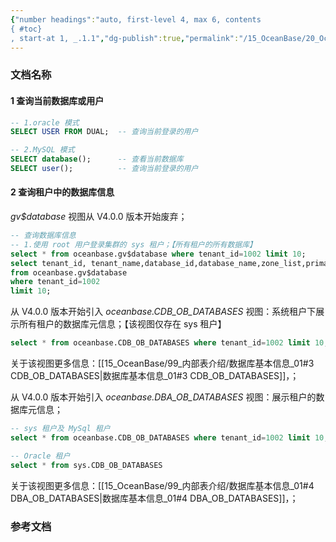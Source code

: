 ```yaml
---
{"number headings":"auto, first-level 4, max 6, contents
{ #toc}
, start-at 1, _.1.1","dg-publish":true,"permalink":"/15_OceanBase/20_OceanBase 常用 Sql 语句/OceanBase 常用查询语句/在 oceanbase 中查询数据库信息/","dgPassFrontmatter":true}
---
```




### 文档名称

#### 1 查询当前数据库或用户
```sql
-- 1.oracle 模式
SELECT USER FROM DUAL;  -- 查询当前登录的用户

-- 2.MySQL 模式
SELECT database();      -- 查看当前数据库
SELECT user();          -- 查询当前登录的用户
```

#### 2 查询租户中的数据库信息
*gv$database* 视图从 V4.0.0 版本开始废弃；
```sql
-- 查询数据库信息
-- 1.使用 root 用户登录集群的 sys 租户；【所有租户的所有数据库】
select * from oceanbase.gv$database where tenant_id=1002 limit 10;  
select tenant_id, tenant_name,database_id,database_name,zone_list,primary_zone,collation_type,comment,read_only  
from oceanbase.gv$database  
where tenant_id=1002  
limit 10;  
```


从 V4.0.0 版本开始引入 _oceanbase.CDB_OB_DATABASES_ 视图：系统租户下展示所有租户的数据库元信息；【该视图仅存在 sys 租户】
```sql
select * from oceanbase.CDB_OB_DATABASES where tenant_id=1002 limit 10;  
```
关于该视图更多信息：[[15_OceanBase/99_内部表介绍/数据库基本信息_01#3 CDB_OB_DATABASES\|数据库基本信息_01#3 CDB_OB_DATABASES]]，；

从 V4.0.0 版本开始引入 _oceanbase.DBA_OB_DATABASES_ 视图：展示租户的数据库元信息；
```sql
-- sys 租户及 MySql 租户
select * from oceanbase.CDB_OB_DATABASES where tenant_id=1002 limit 10;  

-- Oracle 租户
select * from sys.CDB_OB_DATABASES
```
关于该视图更多信息：[[15_OceanBase/99_内部表介绍/数据库基本信息_01#4 DBA_OB_DATABASES\|数据库基本信息_01#4 DBA_OB_DATABASES]]，；



### 参考文档



